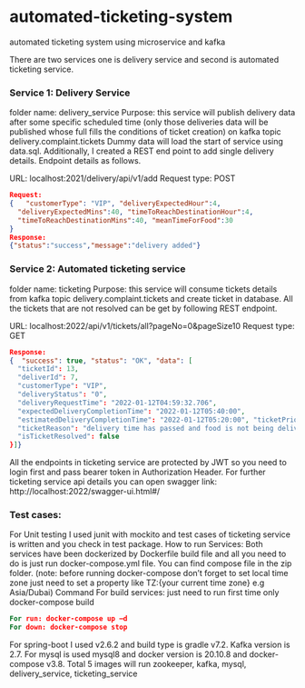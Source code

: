 # automated-ticketing-system
automated ticketing system using microservice and kafka


There are two services one is delivery service and second is automated ticketing service.
### Service 1: Delivery Service
folder name: delivery_service
Purpose: this service will publish delivery data after some specific scheduled time (only those deliveries data will be published whose full fills the conditions of ticket creation) on kafka topic delivery.complaint.tickets
Dummy data will load the start of service using data.sql. Additionally, I created a REST end point to add single delivery details. Endpoint details as follows.

URL: localhost:2021/delivery/api/v1/add Request type: POST

```json
Request:
{   "customerType": "VIP", "deliveryExpectedHour":4, 
  "deliveryExpectedMins":40, "timeToReachDestinationHour":4, 
  "timeToReachDestinationMins":40, "meanTimeForFood":30
}
Response:
{"status":"success","message":"delivery added"}
```

### Service 2: Automated ticketing service
folder name: ticketing
Purpose: this service will consume tickets details from kafka topic delivery.complaint.tickets and create ticket in database. All the tickets that are not resolved can be get by following REST endpoint.

URL: localhost:2022/api/v1/tickets/all?pageNo=0&pageSize10 Request type: GET

```json
Response:
{  "success": true, "status": "OK", "data": [
  "ticketId": 13,
  "deliverId": 7,
  "customerType": "VIP",
  "deliveryStatus": "0",
  "deliveryRequestTime": "2022-01-12T04:59:32.706", 
  "expectedDeliveryCompletionTime": "2022-01-12T05:40:00", 
  "estimatedDeliveryCompletionTime": "2022-01-12T05:20:00", "ticketPriority": "SEVERE",
  "ticketReason": "delivery time has passed and food is not being delivered", "ticketDetails": "",
  "isTicketResolved": false
}]}
```
All the endpoints in ticketing service are protected by JWT so you need to login first and pass bearer token in Authorization Header.
For further ticketing service api details you can open swagger
link: http://localhost:2022/swagger-ui.html#/
### Test cases:
For Unit testing I used junit with mockito and test cases of ticketing service is written and you check in test package.
How to run Services:
Both services have been dockerized by Dockerfile build file and all you need to do is just run docker-compose.yml file. You can find compose file in the zip folder.
(note: before running docker-compose don’t forget to set local time zone just need to set a property like TZ:{your current time zone} e.g Asia/Dubai)
Command For build services: just need to run first time only docker-compose build
```cmd 
For run: docker-compose up –d
For down: docker-compose stop
```
For spring-boot I used v2.6.2 and build type is gradle v7.2.
Kafka version is 2.7. For mysql is used mysql8 and docker version is 20.10.8 and docker-compose v3.8.
Total 5 images will run zookeeper, kafka, mysql, delivery_service, ticketing_service

